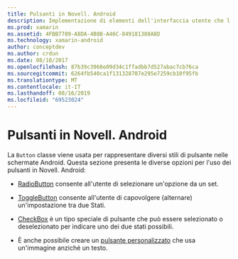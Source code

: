 ```yaml
---
title: Pulsanti in Novell. Android
description: Implementazione di elementi dell'interfaccia utente che l'utente tocca per eseguire un'azione
ms.prod: xamarin
ms.assetid: 4FBB7789-A8DA-4B8B-A46C-849181388A8D
ms.technology: xamarin-android
author: conceptdev
ms.author: crdun
ms.date: 08/18/2017
ms.openlocfilehash: 87b39c3968e09d34c1ffadbb7d527abac7cb76ca
ms.sourcegitcommit: 6264fb540ca1f131328707e295e7259cb10f95fb
ms.translationtype: MT
ms.contentlocale: it-IT
ms.lasthandoff: 08/16/2019
ms.locfileid: "69523024"
---
```

# <a name="buttons-in-xamarinandroid"></a>Pulsanti in Novell. Android

La `Button` classe viene usata per rappresentare diversi stili di pulsante nelle schermate Android. Questa sezione presenta le diverse opzioni per l'uso dei pulsanti in Novell. Android:

- [RadioButton](~/android/user-interface/controls/buttons/radio-button.md) consente all'utente di selezionare un'opzione da un set.

- [ToggleButton](~/android/user-interface/controls/buttons/toggle-button.md) consente all'utente di capovolgere (alternare) un'impostazione tra due Stati.

- [CheckBox](~/android/user-interface/controls/buttons/check-box.md) è un tipo speciale di pulsante che può essere selezionato o deselezionato per indicare uno dei due stati possibili.

- È anche possibile creare un [pulsante personalizzato](~/android/user-interface/controls/buttons/custom-button.md) che usa un'immagine anziché un testo.

